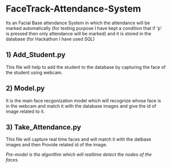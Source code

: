 # FaceTrack-Attendance-System
Its an Facial Base attendance System in which the attendance will be marked automatically (for testing purpose I have kept a condition that if 'p' is pressed then only attendance will be marked) and it is stored in the database (for Hackathon I have used SQL)

## 1) Add_Student.py 
This file will help to add the student to the database by capturing the face of the student using webcam.
## 2) Model.py 
It is the main face recgonization model which will recognize whose face is in the webcam and match it with the database images and give the id of image related to it.
## 3) Take_Attendance.py 
This file will capture real time faces and will match it with the datbase images and then Provide related id of the image.

_Pre-model is the algorithm which will realtime detect the nodes of the faces._


